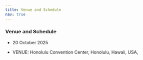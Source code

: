 ```yaml
---
title: Venue and Schedule
nav: true
---
```

### Venue and Schedule

* 20 October 2025 

* VENUE: Honolulu Convention Center, Honolulu, Hawaii, USA, 

   
